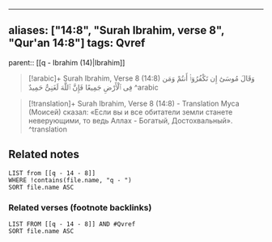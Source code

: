 
---
aliases: ["14:8", "Surah Ibrahim, verse 8", "Qur'an 14:8"]
tags: Qvref
---

parent:: [[q - Ibrahim (14)|Ibrahim]]

> [!arabic]+ Surah Ibrahim, Verse 8 (14:8)
> <span class="quran-arabic">وَقَالَ مُوسَىٰٓ إِن تَكْفُرُوٓا۟ أَنتُمْ وَمَن فِى ٱلْأَرْضِ جَمِيعًا فَإِنَّ ٱللَّهَ لَغَنِىٌّ حَمِيدٌ</span>
^arabic

> [!translation]+ Surah Ibrahim, Verse 8 (14:8) - Translation
> Муса (Моисей) сказал: «Если вы и все обитатели земли станете неверующими, то ведь Аллах - Богатый, Достохвальный».
^translation



## Related notes
```dataview
LIST from [[q - 14 - 8]]
WHERE !contains(file.name, "q - ")
SORT file.name ASC
```

### Related verses (footnote backlinks)
```dataview
LIST FROM [[q - 14 - 8]] AND #Qvref
SORT file.name ASC
```

